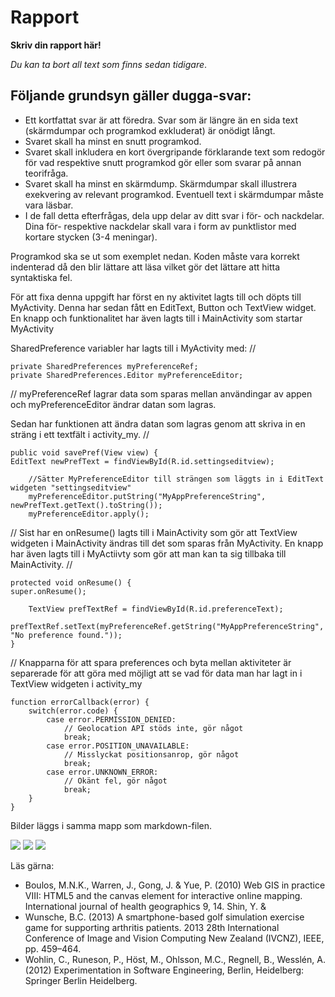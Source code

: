 
# Rapport

**Skriv din rapport här!**

_Du kan ta bort all text som finns sedan tidigare_.

## Följande grundsyn gäller dugga-svar:

- Ett kortfattat svar är att föredra. Svar som är längre än en sida text (skärmdumpar och programkod exkluderat) är onödigt långt.
- Svaret skall ha minst en snutt programkod.
- Svaret skall inkludera en kort övergripande förklarande text som redogör för vad respektive snutt programkod gör eller som svarar på annan teorifråga.
- Svaret skall ha minst en skärmdump. Skärmdumpar skall illustrera exekvering av relevant programkod. Eventuell text i skärmdumpar måste vara läsbar.
- I de fall detta efterfrågas, dela upp delar av ditt svar i för- och nackdelar. Dina för- respektive nackdelar skall vara i form av punktlistor med kortare stycken (3-4 meningar).

Programkod ska se ut som exemplet nedan. Koden måste vara korrekt indenterad då den blir lättare att läsa vilket gör det lättare att hitta syntaktiska fel.

För att fixa denna uppgift har först en ny aktivitet lagts till och döpts till MyActivity.
Denna har sedan fått en EditText, Button och TextView widget.
En knapp och funktionalitet har även lagts till i MainActivity som startar MyActivity

SharedPreference variabler har lagts till i MyActivity med:
//

    private SharedPreferences myPreferenceRef;
    private SharedPreferences.Editor myPreferenceEditor;

//
myPreferenceRef lagrar data som sparas mellan användingar av appen och
myPreferenceEditor ändrar datan som lagras.

Sedan har funktionen att ändra datan som lagras genom att skriva in en
sträng i ett textfält i activity_my.
//

    public void savePref(View view) {
    EditText newPrefText = findViewById(R.id.settingseditview);

        //Sätter MyPreferenceEditor till strängen som läggts in i EditText widgeten "settingseditview"
        myPreferenceEditor.putString("MyAppPreferenceString", newPrefText.getText().toString());
        myPreferenceEditor.apply();

//
Sist har en onResume() lagts till i MainActivity som gör att TextView widgeten i MainActivity
ändras till det som sparas från MyActivity.
En knapp har även lagts till i MyActiivty som gör att man kan
ta sig tillbaka till MainActivity.
//

    protected void onResume() {
    super.onResume();

        TextView prefTextRef = findViewById(R.id.preferenceText);
        prefTextRef.setText(myPreferenceRef.getString("MyAppPreferenceString", "No preference found."));
    }

//
Knapparna för att spara preferences och byta mellan aktiviteter är separerade för att
göra med möjligt att se vad för data man har lagt in i TextView widgeten i activity_my



```
function errorCallback(error) {
    switch(error.code) {
        case error.PERMISSION_DENIED:
            // Geolocation API stöds inte, gör något
            break;
        case error.POSITION_UNAVAILABLE:
            // Misslyckat positionsanrop, gör något
            break;
        case error.UNKNOWN_ERROR:
            // Okänt fel, gör något
            break;
    }
}
```

Bilder läggs i samma mapp som markdown-filen.

![](Prefs_1.png)
![](Prefs_2.png)
![](Prefs_3.png)

Läs gärna:

- Boulos, M.N.K., Warren, J., Gong, J. & Yue, P. (2010) Web GIS in practice VIII: HTML5 and the canvas element for interactive online mapping. International journal of health geographics 9, 14. Shin, Y. &
- Wunsche, B.C. (2013) A smartphone-based golf simulation exercise game for supporting arthritis patients. 2013 28th International Conference of Image and Vision Computing New Zealand (IVCNZ), IEEE, pp. 459–464.
- Wohlin, C., Runeson, P., Höst, M., Ohlsson, M.C., Regnell, B., Wesslén, A. (2012) Experimentation in Software Engineering, Berlin, Heidelberg: Springer Berlin Heidelberg.
